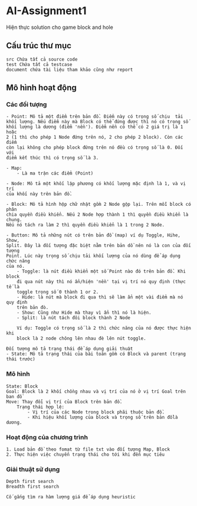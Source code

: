 # AI-Assignment1
Hiện thực solution cho game block and hole

## Cấu trúc thư mục
    src Chứa tất cả source code
    test Chứa tất cả testcase
    document chứa tài liệu tham khảo cũng như report
    
## Mô hình hoạt động 
### Các đối tượng
    - Point: Mô tả một điểm trên bản đồ. Điểm này có trọng số chịu  tải
    khối lượng. Nếu điểm này mà Block có thể đứng được thì nó có trọng số 
    khối lượng là dương (điểm 'nền'). Điểm nền có thể có 2 giá trị là 1 hoặc 
    2 (1 thì cho phép 1 Node đứng trên nó, 2 cho phép 2 block). Còn các điểm 
    còn lại không cho phép block đứng trên nó đều có trọng số là 0. Đối với
    điểm kết thúc thì có trọng số là 3.
    
    - Map: 
        - Là ma trận các điểm (Point)
    
    - Node: Mô tả một khối lập phương có khối lượng mặc định là 1, và vị trí 
    của khối này trên bản đồ.
    
    - Block: Mô tả hình hộp chữ nhật gồm 2 Node gộp lại. Trên mỗi block có phân
    chia quyền điều khiển. Nếu 2 Node hợp thành 1 thì quyền điều khiển là chung.
    Nếu nó tách ra làm 2 thì quyền điều khiển là 1 trong 2 Node.
    
    - Button: Mô tả những nút có trên bản đồ (map) ví dụ Toggle, Hihe, Show, 
    Split. Đây là đối tượng đặc biệt nằm trên bản dồ nên nó là con của đối tượng
    Point. Lúc này trọng số chịu tải khối lượng của nó dùng để áp dụng chức năng
    của nó.
        - Toggle: là nút điều khiển một số Point nào đó trên bản đồ. Khi block
        đi qua nút này thì nó ẩn/hiện 'nền' tại vị trí nó quy định (thực tế là
        toggle trọng số 0 thành 1 or 2.
        - Hide: là nút mà block đi qua thì sẽ làm ẩn một vài điểm mà nó quy định
        trên bản đò.
        - Show: Cũng như Hide mà thay vì ẩn thì nó là hiện.
        - Split: là nút tách đôi block thành 2 Node
        
        Ví dụ: Toggle có trọng số là 2 thì chức năng của nó được thực hiện khi
        block là 2 node chông lên nhau đè lên nút toggle.
    
    Đối tượng mô tả trạng thái để áp dụng giải thuật
    - State: Mô tả trạng thái của bài toán gồm có Block và parent (trạng thái trước)
    
### Mô hình
    State: Block
    Goal: Block là 2 khối chồng nhau và vị trí của nó ở vị trí Goal trên ban đồ
    Move: Thay đổi vị trí của Block trên bản đồ.
        Trạng thái hợp lệ:
            - Vị trí của các Node trong block phãi thuộc bản đồ.
            - Khi hiệu khối lượng của block và trọng số trên bản đồlà dương.
        
### Hoạt động của chương trình
    1. Load bản đồ theo fomat từ file txt vào đối tượng Map, Block
    2. Thực hiện việc chuyển trạng thái cho tới khi đến mục tiêu
    
### Giải thuật sử dụng
    Depth first search
    Breadth first search
    
    Cố gắng tìm ra hàm lượng giá để áp dụng heuristic
    
    
    